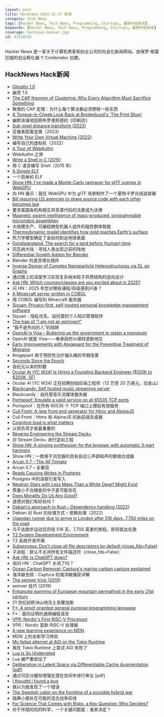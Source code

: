 ```yaml
---
layout: post
title: Hacknews 2024-12-27 新闻
category: Tech News
tags: [Hacker News, Tech News, Programming, Startups, 最新科技新闻]
keywords: [Hacker News, Tech News, Programming, Startups, 最新科技新闻]
coverage: hacknews-banner.jpg
id: 42518226
---
```


Hacker News 是一家关于计算机黑客和创业公司的社会化新闻网站，由保罗·格雷厄姆的创业孵化器 Y Combinator 创建。

## HackNews Hack新闻

- [Ghostty 1.0](https://ghostty.org/)
- 幽灵 1.0
- [The CAP theorem of Clustering: Why Every Algorithm Must Sacrifice Something](https://blog.codingconfessions.com/p/the-cap-theorem-of-clustering)
- 聚类的 CAP 定理：为什么每个算法都必须牺牲一些东西
- [A Tongue-in-Cheek Look Back at Broderbund's 'The Print Shop'](https://theprintshop.club/2021/07/12/a-tongue-in-cheek-look-back-at-broderbunds-the-print-shop/)
- 幽默诙谐地回顾布罗德邦德的《印刷店》
- [Sub-pixel distance transform (2023)](https://acko.net/blog/subpixel-distance-transform/)
- 亚像素距离变换（2023）
- [Write Your Own Virtual Machine (2022)](https://www.jmeiners.com/lc3-vm/)
- 编写自己的虚拟机（2022）
- [A Tour of WebAuthn](https://www.imperialviolet.org/tourofwebauthn/tourofwebauthn.html)
- WebAuthn 之旅
- [Write a Shell in C (2015)](https://brennan.io/2015/01/16/write-a-shell-in-c/)
- 用 C 语言编写 Shell（2015 年）
- [A Simple ELF](https://4zm.org/2024/12/25/a-simple-elf.html)
- 一个简单的 ELF
- [Show HN: I've made a Monte-Carlo raytracer for glTF scenes in WebGPU](https://github.com/lisyarus/webgpu-raytracer)
- 向 HN 展示：我在 WebGPU 中为 glTF 场景制作了一个蒙特卡罗光线追踪器
- [Bill requiring US agencies to share source code with each other becomes law](https://fedscoop.com/agencies-must-share-custom-source-code-under-new-share-it-act/)
- 要求美国各机构相互共享源代码的法案成为法律
- [Magnetic swarm intelligence of mass-produced, programmable microrobot assemblies](https://www.cell.com/device/fulltext/S2666-9986(24)00583-0?_returnURL=https%3A%2F%2Flinkinghub.elsevier.com%2Fretrieve%2Fpii%2FS2666998624005830%3Fshowall%3Dtrue)
- 大规模生产、可编程微型机器人组件的磁性群体智能
- [Thermodynamic model identifies how gold reaches Earth's surface](https://phys.org/news/2024-12-thermodynamic-gold-earth-surface.html)
- 热力学模型确定了金如何到达地球表面
- [Gondwanaland: The search for a land before (human) time](https://www.australiangeographic.com.au/topics/history-culture/2024/09/gondwanaland/)
- 冈瓦纳大陆：寻找人类出现之前的陆地
- [Differential Growth Addon for Blender](https://boris.okunskiy.name/posts/blender-differential-growth)
- Blender 的差异增长插件
- [Inverse Design of Complex Nanoparticle Heterostructures via DL on Graphs](https://chemrxiv.org/engage/chemrxiv/article-details/6769dc3a81d2151a02b75ef6)
- 通过图上的深度学习实现复杂纳米粒子异质结构的逆向设计
- [Ask HN: Which courses/classes are you excited about in 2025?]()
- 问 HN：2025 年您对哪些课程/班级感到兴奋？
- [A Minecraft server written in COBOL](https://github.com/meyfa/CobolCraft)
- 用 COBOL 编写的 Minecraft 服务器
- [Siyuan: Privacy-first, self-hosted personal knowledge management software](https://github.com/siyuan-note/siyuan)
- Siyuan：隐私优先、自托管的个人知识管理软件
- [The trap of "I am not an extrovert"](https://orkohunter.net/blog/the-trap-of-introversion/)
- “我不是外向的人”的陷阱
- [OpenAI is Visa – Buttering up the government to retain a monopoly](https://sherwood.news/tech/openai-is-visa/)
- OpenAI 就是 Visa——奉承政府以保持垄断地位
- [Early Improvements with Atogepant for the Preventive Treatment of Migraine](https://www.neurology.org/doi/10.1212/WNL.0000000000210212)
- Atogepant 用于预防性治疗偏头痛的早期改善
- [Seconds Since the Epoch](https://aphyr.com/posts/378-seconds-since-the-epoch)
- 自纪元以来的秒数
- [Ocular AI (YC W24) Is Hiring a Founding Backend Engineer ($120K to $200K, SF)](https://www.ycombinator.com/companies/ocular-ai/jobs/BFBHWQd-member-of-technical-staff-founding-backend-engineer)
- Ocular AI (YC W24) 正在招聘创始后端工程师（12 万至 20 万美元，旧金山）
- [Blackcandy: Self hosted music streaming server](https://github.com/blackcandy-org/blackcandy)
- Blackcandy：自托管音乐流媒体服务器
- [Portspoof: Emulate a valid service on all 65535 TCP ports](https://github.com/drk1wi/portspoof)
- Portspoof：在所有 65535 个 TCP 端口上模拟有效服务
- [Cull Front: A new front end generator for Htmx and AlpineJS](https://cullfront.com)
- Cull Front：Htmx 和 AlpineJS 的新前端生成器
- [Cognitive load is what matters](https://minds.md/zakirullin/cognitive)
- 认知负荷才是最重要的
- [Reverse Engineering the Stream Deck+](https://den.dev/blog/reverse-engineer-stream-deck-plus/)
- 对 Stream Deck+ 进行逆向工程
- [Show HN: A singing synthesizer for the browser with automatic 3-part harmony](https://pbat.ch/recurse/demos/trio/)
- Show HN：一款用于浏览器的具有自动三声部和声的歌唱合成器
- [Arcan 0.7 – The All Tomato](https://arcan-fe.com/2024/12/25/arcan-0-7-the-all-tomato/)
- Arcan 0.7 – 全番茄
- [Reads Causing Writes in Postgres](https://jesipow.com/blog/postgres-reads-cause-writes/)
- Postgres 中的读取引发写入
- [Neutron Stars with Less Mass Than a White Dwarf Might Exist](https://www.universetoday.com/170211/neutron-stars-with-less-mass-than-a-white-dwarf-might-exist-and-ligo-and-virgo-could-find-them/)
- 质量小于白矮星的中子星可能存在
- [Does Morality Do Us Any Good?](https://www.newyorker.com/magazine/2024/12/30/the-invention-of-good-and-evil-hanno-sauer-book-review)
- 道德对我们有好处吗？
- [Debian's approach to Rust – Dependency handling (2022)](https://diziet.dreamwidth.org/10559.html)
- Debian 对 Rust 的处理方式 – 依赖处理（2022）
- [Ugandan runner due to arrive in London after 516 days, 7,700 miles on the road](https://www.theguardian.com/global-development/2024/dec/20/ugandan-runner-deo-kato-cape-town-london-hope-racism-europe-africa)
- 乌干达跑步运动员历经 516 天、7,700 英里的旅程，即将抵达伦敦
- [T2 System Development Environment](https://t2sde.org/)
- T2 系统开发环境
- [Subprocess: Don't close all file descriptors by default (close_fds=False)](https://bugs.python.org/issue42738)
- 子进程：默认不关闭所有文件描述符（close_fds=False）
- [Ask HN: Is ChatGPT down?]()
- 询问 HN：ChatGPT 关闭了吗？
- [Ocean Carbon Removal: Captura's marine carbon capture explained](https://spectrum.ieee.org/ocean-carbon-removal)
- 海洋碳去除：Captura 的海洋碳捕获详解
- [The semver trick (2019)](https://github.com/dtolnay/semver-trick)
- semver 技巧 (2019)
- [Enhanced warming of European mountain permafrost in the early 21st century](https://www.nature.com/articles/s41467-024-54831-9)
- 21 世纪初欧洲山地冻土变暖加剧
- [F*: A proof oriented general purpose programming language](https://fstar-lang.org/)
- F*：面向证明的通用编程语言
- [VPR: Nordic's First RISC-V Processor](https://danielmangum.com/posts/vpr-nordic-risc-v-processor/)
- VPR：Nordic 首款 RISC-V 处理器
- [A new learning experience on MDN](https://developer.mozilla.org/en-US/blog/curriculum-learn-web-development/)
- MDN 上的全新学习体验
- [My failed attempt at AGI on the Tokio Runtime](https://www.christo.sh/building-agi-on-the-tokio-runtime/)
- 我在 Tokio Runtime 上尝试 AGI 失败了
- [Lua Is So Underrated](https://nflatrea.bearblog.dev/lua-is-so-underrated/)
- Lua 被严重低估了
- [Deliberation in Latent Space via Differentiable Cache Augmentation [pdf]](https://arxiv.org/abs/2412.17747)
- 通过可区分缓存增强在潜在空间中进行审议 [pdf]
- [I thought I found a bug](https://www.os2museum.com/wp/i-thought-i-found-a-bug/)
- 我以为我发现了一个错误
- [The Swedish cabin on the frontline of a possible hybrid war](https://www.theguardian.com/world/2024/dec/23/swedish-cabin-frontline-possible-hybrid-war-undersea-cables-sabotage)
- 瑞典小屋处在可能的混合战争前线
- [For Science That Comes with Risks, a Key Question: Who Decides?](https://undark.org/2024/12/25/for-science-with-risks-key-question-who-decides/)
- 对于伴随风险的科学，一个关键问题是：谁来决定？

